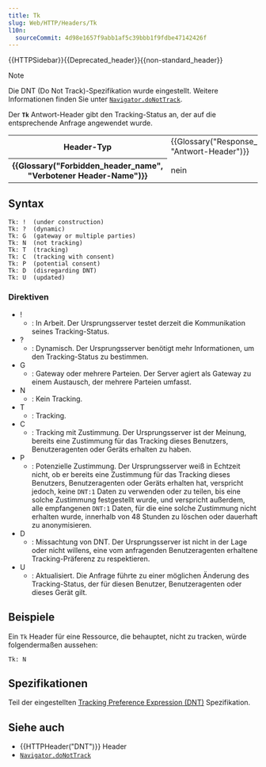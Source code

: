 ```yaml
---
title: Tk
slug: Web/HTTP/Headers/Tk
l10n:
  sourceCommit: 4d98e1657f9abb1af5c39bbb1f9fdbe47142426f
---
```


{{HTTPSidebar}}{{Deprecated_header}}{{non-standard_header}}

> [!NOTE]
> Die DNT (Do Not Track)-Spezifikation wurde eingestellt. Weitere Informationen finden Sie unter [`Navigator.doNotTrack`](/de/docs/Web/API/Navigator/doNotTrack).

Der **`Tk`** Antwort-Header gibt den Tracking-Status an, der auf die entsprechende Anfrage angewendet wurde.

<table class="properties">
  <tbody>
    <tr>
      <th scope="row">Header-Typ</th>
      <td>{{Glossary("Response_header", "Antwort-Header")}}</td>
    </tr>
    <tr>
      <th scope="row">{{Glossary("Forbidden_header_name", "Verbotener Header-Name")}}</th>
      <td>nein</td>
    </tr>
  </tbody>
</table>

## Syntax

```http
Tk: !  (under construction)
Tk: ?  (dynamic)
Tk: G  (gateway or multiple parties)
Tk: N  (not tracking)
Tk: T  (tracking)
Tk: C  (tracking with consent)
Tk: P  (potential consent)
Tk: D  (disregarding DNT)
Tk: U  (updated)
```

### Direktiven

- !
  - : In Arbeit. Der Ursprungsserver testet derzeit die Kommunikation seines Tracking-Status.
- ?
  - : Dynamisch. Der Ursprungsserver benötigt mehr Informationen, um den Tracking-Status zu bestimmen.
- G
  - : Gateway oder mehrere Parteien. Der Server agiert als Gateway zu einem Austausch, der mehrere Parteien umfasst.
- N
  - : Kein Tracking.
- T
  - : Tracking.
- C
  - : Tracking mit Zustimmung. Der Ursprungsserver ist der Meinung, bereits eine Zustimmung für das Tracking dieses Benutzers, Benutzeragenten oder Geräts erhalten zu haben.
- P
  - : Potenzielle Zustimmung. Der Ursprungsserver weiß in Echtzeit nicht, ob er bereits eine Zustimmung für das Tracking dieses Benutzers, Benutzeragenten oder Geräts erhalten hat, verspricht jedoch, keine `DNT:1` Daten zu verwenden oder zu teilen, bis eine solche Zustimmung festgestellt wurde, und verspricht außerdem, alle empfangenen `DNT:1` Daten, für die eine solche Zustimmung nicht erhalten wurde, innerhalb von 48 Stunden zu löschen oder dauerhaft zu anonymisieren.
- D
  - : Missachtung von DNT. Der Ursprungsserver ist nicht in der Lage oder nicht willens, eine vom anfragenden Benutzeragenten erhaltene Tracking-Präferenz zu respektieren.
- U
  - : Aktualisiert. Die Anfrage führte zu einer möglichen Änderung des Tracking-Status, der für diesen Benutzer, Benutzeragenten oder dieses Gerät gilt.

## Beispiele

Ein `Tk` Header für eine Ressource, die behauptet, nicht zu tracken, würde folgendermaßen aussehen:

```http
Tk: N
```

## Spezifikationen

Teil der eingestellten [Tracking Preference Expression (DNT)](https://www.w3.org/TR/tracking-dnt/#response-header-field) Spezifikation.

## Siehe auch

- {{HTTPHeader("DNT")}} Header
- [`Navigator.doNotTrack`](/de/docs/Web/API/Navigator/doNotTrack)
